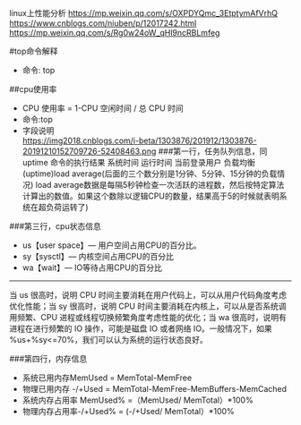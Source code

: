 linux上性能分析
https://mp.weixin.qq.com/s/OXPDYQmc_3EtptymAfVrhQ
https://www.cnblogs.com/niuben/p/12017242.html
https://mp.weixin.qq.com/s/Rg0w24oW_qHl9ncRBLmfeg

#top命令解释
- 命令: top

##cpu使用率
- CPU 使用率 = 1-CPU 空闲时间 / 总 CPU 时间
- 命令:top
- 字段说明  
https://img2018.cnblogs.com/i-beta/1303876/201912/1303876-20191210152709726-52408463.png
###第一行，任务队列信息，同 uptime 命令的执行结果
系统时间  运行时间  当前登录用户  负载均衡(uptime)load average(后面的三个数分别是1分钟、5分钟、15分钟的负载情况)
load average数据是每隔5秒钟检查一次活跃的进程数，然后按特定算法计算出的数值。如果这个数除以逻辑CPU的数量，结果高于5的时候就表明系统在超负荷运转了)

###第三行，cpu状态信息
- us【user space】— 用户空间占用CPU的百分比。
- sy【sysctl】— 内核空间占用CPU的百分比
- wa【wait】— IO等待占用CPU的百分比
-------
当 us 很高时，说明 CPU 时间主要消耗在用户代码上，可以从用户代码角度考虑优化性能；当 sy 很高时，说明 CPU 时间主要消耗在内核上，可以从是否系统调用频繁、CPU 进程或线程切换频繁角度考虑性能的优化；当 wa 很高时，说明有进程在进行频繁的 IO 操作，可能是磁盘 IO 或者网络 IO。一般情况下，如果 %us+%sy<=70%，我们可以认为系统的运行状态良好。


###第四行，内存信息
- 系统已用内存MemUsed  = MemTotal-MemFree
- 物理已用内存 -/+Used = MemTotal-MemFree-MemBuffers-MemCached
- 系统内存占用率 MemUsed% =（MemUsed/ MemTotal）*100%
- 物理内存占用率-/+Used% = (-/+Used/ MemTotal）*100%

